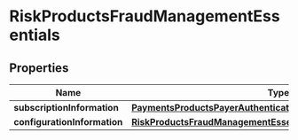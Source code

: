 
# RiskProductsFraudManagementEssentials

## Properties
Name | Type | Description | Notes
------------ | ------------- | ------------- | -------------
**subscriptionInformation** | [**PaymentsProductsPayerAuthenticationSubscriptionInformation**](PaymentsProductsPayerAuthenticationSubscriptionInformation.md) |  |  [optional]
**configurationInformation** | [**RiskProductsFraudManagementEssentialsConfigurationInformation**](RiskProductsFraudManagementEssentialsConfigurationInformation.md) |  |  [optional]



